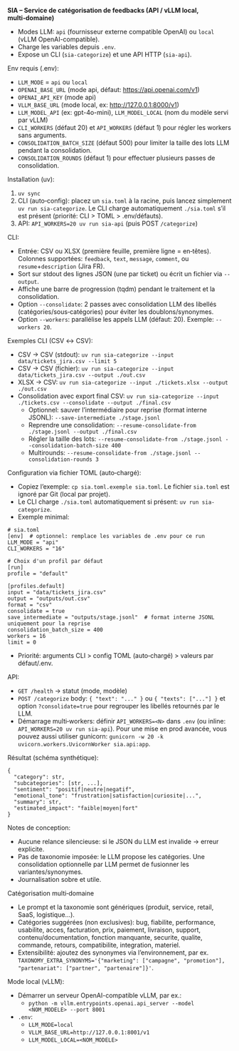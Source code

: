 **SIA – Service de catégorisation de feedbacks (API / vLLM local, multi‑domaine)**

- Modes LLM: `api` (fournisseur externe compatible OpenAI) ou `local` (vLLM OpenAI-compatible).
- Charge les variables depuis `.env`.
- Expose un CLI (`sia-categorize`) et une API HTTP (`sia-api`).

Env requis (.env):
- `LLM_MODE` = `api` ou `local`
- `OPENAI_BASE_URL` (mode api, défaut: https://api.openai.com/v1)
- `OPENAI_API_KEY` (mode api)
- `VLLM_BASE_URL` (mode local, ex: http://127.0.0.1:8000/v1)
- `LLM_MODEL_API` (ex: gpt-4o-mini), `LLM_MODEL_LOCAL` (nom du modèle servi par vLLM)
 - `CLI_WORKERS` (défaut 20) et `API_WORKERS` (défaut 1) pour régler les workers sans arguments.
 - `CONSOLIDATION_BATCH_SIZE` (défaut 500) pour limiter la taille des lots LLM pendant la consolidation.
  - `CONSOLIDATION_ROUNDS` (défaut 1) pour effectuer plusieurs passes de consolidation.

Installation (uv):
1) `uv sync`
2) CLI (auto‑config): placez un `sia.toml` à la racine, puis lancez simplement `uv run sia-categorize`. Le CLI charge automatiquement `./sia.toml` s’il est présent (priorité: CLI > TOML > .env/défauts).
3) API: `API_WORKERS=20 uv run sia-api` (puis POST `/categorize`)

CLI:
- Entrée: CSV ou XLSX (première feuille, première ligne = en‑têtes). Colonnes supportées: `feedback`, `text`, `message`, `comment`, ou `resume`+`description` (Jira FR).
- Sort sur stdout des lignes JSON (une par ticket) ou écrit un fichier via `--output`.
 - Affiche une barre de progression (tqdm) pendant le traitement et la consolidation.
 - Option `--consolidate`: 2 passes avec consolidation LLM des libellés (catégories/sous‑catégories) pour éviter les doublons/synonymes.
 - Option `--workers`: parallélise les appels LLM (défaut: 20). Exemple: `--workers 20`.

Exemples CLI (CSV ↔ CSV):
- CSV → CSV (stdout): `uv run sia-categorize --input data/tickets_jira.csv --limit 5`
- CSV → CSV (fichier): `uv run sia-categorize --input data/tickets_jira.csv --output ./out.csv`
- XLSX → CSV: `uv run sia-categorize --input ./tickets.xlsx --output ./out.csv`
- Consolidation avec export final CSV: `uv run sia-categorize --input ./tickets.csv --consolidate --output ./final.csv`
  - Optionnel: sauver l’intermédiaire pour reprise (format interne JSONL): `--save-intermediate ./stage.jsonl`
  - Reprendre une consolidation: `--resume-consolidate-from ./stage.jsonl --output ./final.csv`
  - Régler la taille des lots: `--resume-consolidate-from ./stage.jsonl --consolidation-batch-size 400`
  - Multirounds: `--resume-consolidate-from ./stage.jsonl --consolidation-rounds 3`

Configuration via fichier TOML (auto‑chargé):
- Copiez l’exemple: `cp sia.toml.exemple sia.toml`. Le fichier `sia.toml` est ignoré par Git (local par projet).
- Le CLI charge `./sia.toml` automatiquement si présent: `uv run sia-categorize`.
- Exemple minimal:
```
# sia.toml
[env]  # optionnel: remplace les variables de .env pour ce run
LLM_MODE = "api"
CLI_WORKERS = "16"

# Choix d'un profil par défaut
[run]
profile = "default"

[profiles.default]
input = "data/tickets_jira.csv"
output = "outputs/out.csv"
format = "csv"
consolidate = true
save_intermediate = "outputs/stage.jsonl"  # format interne JSONL uniquement pour la reprise
consolidation_batch_size = 400
workers = 16
limit = 0
```
- Priorité: arguments CLI > config TOML (auto‑chargé) > valeurs par défaut/.env.

API:
- `GET /health` → statut (mode, modèle)
- `POST /categorize` body: `{ "text": "..." }` ou `{ "texts": ["..."] }` et option `?consolidate=true` pour regrouper les libellés retournés par le LLM.
 - Démarrage multi‑workers: définir `API_WORKERS=<N>` dans `.env` (ou inline: `API_WORKERS=20 uv run sia-api`). Pour une mise en prod avancée, vous pouvez aussi utiliser gunicorn: `gunicorn -w 20 -k uvicorn.workers.UvicornWorker sia.api:app`.

Résultat (schéma synthétique):
```
{
  "category": str,
  "subcategories": [str, ...],
  "sentiment": "positif|neutre|negatif",
  "emotional_tone": "frustration|satisfaction|curiosite|...",
  "summary": str,
  "estimated_impact": "faible|moyen|fort"
}
```

Notes de conception:
- Aucune relance silencieuse: si le JSON du LLM est invalide → erreur explicite.
- Pas de taxonomie imposée: le LLM propose les catégories. Une consolidation optionnelle par LLM permet de fusionner les variantes/synonymes.
- Journalisation sobre et utile.

Catégorisation multi‑domaine
- Le prompt et la taxonomie sont génériques (produit, service, retail, SaaS, logistique…).
- Catégories suggérées (non exclusives): bug, fiabilite, performance, usabilite, acces, facturation, prix, paiement, livraison, support, contenu/documentation, fonction manquante, securite, qualite, commande, retours, compatibilite, integration, materiel.
- Extensibilité: ajoutez des synonymes via l’environnement, par ex. `TAXONOMY_EXTRA_SYNONYMS='{"marketing": ["campagne", "promotion"], "partenariat": ["partner", "partenaire"]}'`.

Mode local (vLLM):
- Démarrer un serveur OpenAI-compatible vLLM, par ex.:
  - `python -m vllm.entrypoints.openai.api_server --model <NOM_MODELE> --port 8001`
- `.env`:
  - `LLM_MODE=local`
  - `VLLM_BASE_URL=http://127.0.0.1:8001/v1`
  - `LLM_MODEL_LOCAL=<NOM_MODELE>`
